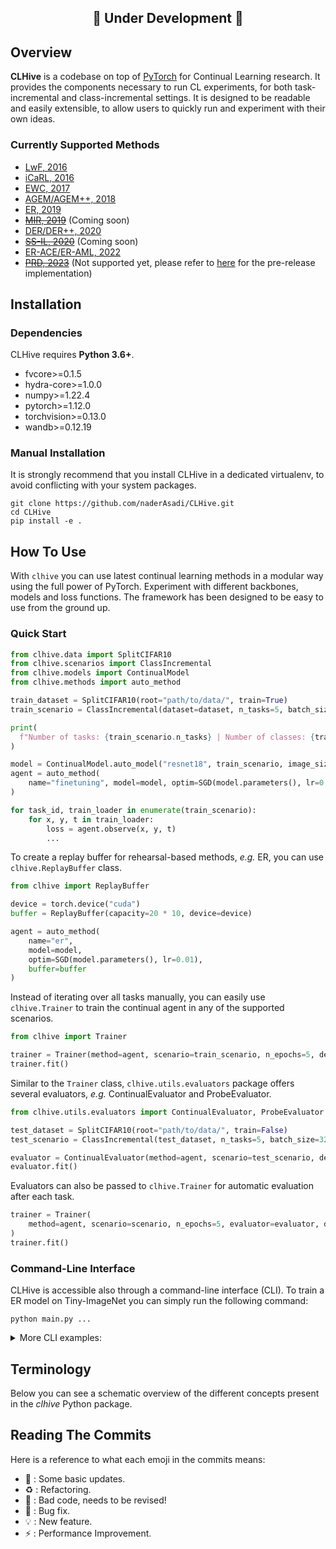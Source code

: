 <h2 align="center">🚧 Under Development 🚧</h2>

## Overview
**CLHive** is a codebase on top of [PyTorch](https://pytorch.org) for Continual Learning research. It provides the components necessary to run CL experiments, for both task-incremental and class-incremental settings. It is designed to be readable and easily extensible, to allow users to quickly run and experiment with their own ideas.

### Currently Supported Methods

- [LwF, 2016](https://arxiv.org/abs/1606.09282)
- [iCaRL, 2016](https://arxiv.org/abs/1611.07725)
- [EWC, 2017](https://arxiv.org/abs/1612.00796)
- [AGEM/AGEM++, 2018](https://arxiv.org/abs/1812.00420)
- [ER, 2019](https://arxiv.org/abs/1902.10486)
- [~~MIR, 2019~~](https://arxiv.org/abs/1908.04742) (Coming soon)
- [DER/DER++, 2020](https://arxiv.org/abs/2004.07211)
- [~~SS-IL, 2020~~](https://arxiv.org/abs/2003.13947) (Coming soon)
- [ER-ACE/ER-AML, 2022](https://arxiv.org/abs/2104.05025)
- [~~PRD, 2023~~](https://arxiv.org/abs/2303.14771) (Not supported yet, please refer to [here](https://github.com/naderAsadi/Probing-Continual-Learning/blob/main/methods/repe.py) for the pre-release implementation)

## Installation

### Dependencies

CLHive requires **Python 3.6+**.

- fvcore>=0.1.5
- hydra-core>=1.0.0
- numpy>=1.22.4
- pytorch>=1.12.0
- torchvision>=0.13.0
- wandb>=0.12.19

<!-- ### PyPI Installation
You can install Lightly and its dependencies from PyPI with:
```
pip install clhive
``` -->

### Manual Installation
It is strongly recommend that you install CLHive in a dedicated virtualenv, to avoid conflicting with your system packages.

```
git clone https://github.com/naderAsadi/CLHive.git
cd CLHive
pip install -e .
```


## How To Use

With `clhive` you can use latest continual learning methods in a modular way using the full power of PyTorch. Experiment with different backbones, models and loss functions. The framework has been designed to be easy to use from the ground up.

### Quick Start

```python
from clhive.data import SplitCIFAR10
from clhive.scenarios import ClassIncremental
from clhive.models import ContinualModel
from clhive.methods import auto_method

train_dataset = SplitCIFAR10(root="path/to/data/", train=True)
train_scenario = ClassIncremental(dataset=dataset, n_tasks=5, batch_size=32)

print(
  f"Number of tasks: {train_scenario.n_tasks} | Number of classes: {train_scenario.n_classes}"
)

model = ContinualModel.auto_model("resnet18", train_scenario, image_size=32)
agent = auto_method(
    name="finetuning", model=model, optim=SGD(model.parameters(), lr=0.01)
)

for task_id, train_loader in enumerate(train_scenario):
    for x, y, t in train_loader:
        loss = agent.observe(x, y, t)
        ...
```

To create a replay buffer for rehearsal-based methods, *e.g.* ER, you can use `clhive.ReplayBuffer` class. 

```python
from clhive import ReplayBuffer

device = torch.device("cuda")
buffer = ReplayBuffer(capacity=20 * 10, device=device)

agent = auto_method(
    name="er",
    model=model,
    optim=SGD(model.parameters(), lr=0.01),
    buffer=buffer
)
```

Instead of iterating over all tasks manually, you can easily use `clhive.Trainer` to train the continual agent in any of the supported scenarios. 

```python
from clhive import Trainer

trainer = Trainer(method=agent, scenario=train_scenario, n_epochs=5, device=device)
trainer.fit()
```

Similar to the `Trainer` class, `clhive.utils.evaluators` package offers several evaluators, *e.g.*  ContinualEvaluator and ProbeEvaluator.

```python
from clhive.utils.evaluators import ContinualEvaluator, ProbeEvaluator

test_dataset = SplitCIFAR10(root="path/to/data/", train=False)
test_scenario = ClassIncremental(test_dataset, n_tasks=5, batch_size=32, n_workers=6)

evaluator = ContinualEvaluator(method=agent, scenario=test_scenario, device=device)
evaluator.fit()
```

Evaluators can also be passed to `clhive.Trainer` for automatic evaluation after each task.

```python
trainer = Trainer(
    method=agent, scenario=scenario, n_epochs=5, evaluator=evaluator, device=device
)
trainer.fit()
```


### Command-Line Interface

CLHive is accessible also through a command-line interface (CLI). To train a ER model on Tiny-ImageNet you can simply run the following command:

```
python main.py ...
```

<details>
  <summary>More CLI examples:</summary>
  
Train CLIP with ViT-base on COCO Captions dataset:

```
python main.py data=coco model/vision_model=vit-b  model/text_model=vit-b
```

</details>



## Terminology

Below you can see a schematic overview of the different concepts present in the *clhive* Python package.



## Reading The Commits
Here is a reference to what each emoji in the commits means:

* 📎 : Some basic updates.
* ♻️ : Refactoring.
* 💩 : Bad code, needs to be revised!
* 🐛 : Bug fix.
* 💡 : New feature.
* ⚡ : Performance Improvement.
